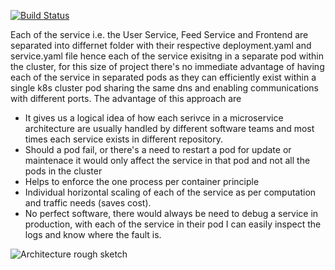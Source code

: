 [![Build Status](https://www.travis-ci.com/olaysco/uda-microservice.svg?branch=master)](https://www.travis-ci.com/olaysco/uda-microservice)

Each of the service i.e. the User Service, Feed Service and Frontend are separated into differnet folder with their respective deployment.yaml and service.yaml file hence each of the service exisitng in a separate pod within the cluster, for this size of project there's no immediate advantage of having each of the service in separated pods as they can efficiently exist within a single k8s cluster pod sharing the same dns and enabling communications with different ports.
The advantage of this approach are
- It gives us a logical idea of how each serivce in a microservice architecture are usually handled by different software teams and most times each service exists in different repository.
- Should a pod fail, or there's a need to restart a pod for update or maintenace it would only affect the service in that pod and not all the pods in the cluster
- Helps to enforce the one process per container principle
- Individual horizontal scaling of each of the service as per computation and traffic needs (saves cost).
- No perfect software, there would always be need to debug a service in production, with each of the service in their pod I can easily inspect the logs and know where the fault is.

![Architecture rough sketch](https://images.unsplash.com/photo-1612021595824-0194cdb0e996?ixid=MXwxMjA3fDB8MHxwaG90by1wYWdlfHx8fGVufDB8fHw%3D&ixlib=rb-1.2.1&auto=format&fit=crop&w=800&q=80)
